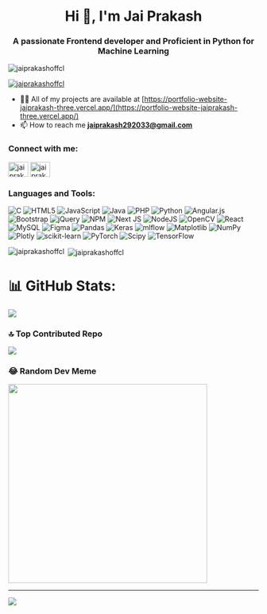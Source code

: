 <h1 align="center">Hi 👋, I'm Jai Prakash </h1>
<h3 align="center">A passionate Frontend developer and Proficient in Python for Machine Learning</h3>

<p align="left"> <img src="https://komarev.com/ghpvc/?username=jaiprakashoffcl&label=Profile%20views&color=0e75b6&style=flat" alt="jaiprakashoffcl" /> </p>

<p align="left"> <a href="https://github.com/ryo-ma/github-profile-trophy"><img src="https://github-profile-trophy.vercel.app/?username=jaiprakashoffcl" alt="jaiprakashoffcl" /></a> </p>

- 👨‍💻 All of my projects are available at [https://portfolio-website-jaiprakash-three.vercel.app/](https://portfolio-website-jaiprakash-three.vercel.app/)
- 📫 How to reach me **jaiprakash292033@gmail.com**

<h3 align="left">Connect with me:</h3>
<p align="left">
<a href="https://linkedin.com/in/jai prakash ramesh" target="blank"><img align="center" src="https://raw.githubusercontent.com/rahuldkjain/github-profile-readme-generator/master/src/images/icons/Social/linked-in-alt.svg" alt="jai prakash ramesh" height="30" width="40" /></a>
<a href="https://instagram.com/jaiprakash._.official" target="blank"><img align="center" src="https://raw.githubusercontent.com/rahuldkjain/github-profile-readme-generator/master/src/images/icons/Social/instagram.svg" alt="jaiprakash._.official" height="30" width="40" /></a>
</p>

<h3 align="left">Languages and Tools:</h3>
<p align="left">
<img src="https://img.shields.io/badge/c-%2300599C.svg?style=for-the-badge&logo=c&logoColor=white" alt="C" /> 
<img src="https://img.shields.io/badge/html5-%23E34F26.svg?style=for-the-badge&logo=html5&logoColor=white" alt="HTML5" /> 
<img src="https://img.shields.io/badge/javascript-%23323330.svg?style=for-the-badge&logo=javascript&logoColor=%23F7DF1E" alt="JavaScript" /> 
<img src="https://img.shields.io/badge/java-%23ED8B00.svg?style=for-the-badge&logo=openjdk&logoColor=white" alt="Java" /> 
<img src="https://img.shields.io/badge/php-%23777BB4.svg?style=for-the-badge&logo=php&logoColor=white" alt="PHP" /> 
<img src="https://img.shields.io/badge/python-3670A0?style=for-the-badge&logo=python&logoColor=ffdd54" alt="Python" /> 
<img src="https://img.shields.io/badge/angular.js-%23E23237.svg?style=for-the-badge&logo=angularjs&logoColor=white" alt="Angular.js" /> 
<img src="https://img.shields.io/badge/bootstrap-%238511FA.svg?style=for-the-badge&logo=bootstrap&logoColor=white" alt="Bootstrap" /> 
<img src="https://img.shields.io/badge/jquery-%230769AD.svg?style=for-the-badge&logo=jquery&logoColor=white" alt="jQuery" /> 
<img src="https://img.shields.io/badge/NPM-%23CB3837.svg?style=for-the-badge&logo=npm&logoColor=white" alt="NPM" /> 
<img src="https://img.shields.io/badge/Next-black?style=for-the-badge&logo=next.js&logoColor=white" alt="Next JS" /> 
<img src="https://img.shields.io/badge/node.js-6DA55F?style=for-the-badge&logo=node.js&logoColor=white" alt="NodeJS" /> 
<img src="https://img.shields.io/badge/opencv-%23white.svg?style=for-the-badge&logo=opencv&logoColor=white" alt="OpenCV" /> 
<img src="https://img.shields.io/badge/react-%2320232a.svg?style=for-the-badge&logo=react&logoColor=%2361DAFB" alt="React" /> 
<img src="https://img.shields.io/badge/mysql-%2300000f.svg?style=for-the-badge&logo=mysql&logoColor=white" alt="MySQL" /> 
<img src="https://img.shields.io/badge/figma-%23F24E1E.svg?style=for-the-badge&logo=figma&logoColor=white" alt="Figma" /> 
<img src="https://img.shields.io/badge/pandas-%23150458.svg?style=for-the-badge&logo=pandas&logoColor=white" alt="Pandas" /> 
<img src="https://img.shields.io/badge/Keras-%23D00000.svg?style=for-the-badge&logo=Keras&logoColor=white" alt="Keras" /> 
<img src="https://img.shields.io/badge/mlflow-%23d9ead3.svg?style=for-the-badge&logo=numpy&logoColor=blue" alt="mlflow" /> 
<img src="https://img.shields.io/badge/Matplotlib-%23ffffff.svg?style=for-the-badge&logo=Matplotlib&logoColor=black" alt="Matplotlib" /> 
<img src="https://img.shields.io/badge/numpy-%23013243.svg?style=for-the-badge&logo=numpy&logoColor=white" alt="NumPy" /> 
<img src="https://img.shields.io/badge/Plotly-%233F4F75.svg?style=for-the-badge&logo=plotly&logoColor=white" alt="Plotly" /> 
<img src="https://img.shields.io/badge/scikit--learn-%23F7931E.svg?style=for-the-badge&logo=scikit-learn&logoColor=white" alt="scikit-learn" /> 
<img src="https://img.shields.io/badge/PyTorch-%23EE4C2C.svg?style=for-the-badge&logo=PyTorch&logoColor=white" alt="PyTorch" /> 
<img src="https://img.shields.io/badge/SciPy-%230C55A5.svg?style=for-the-badge&logo=scipy&logoColor=%white" alt="Scipy" /> 
<img src="https://img.shields.io/badge/TensorFlow-%23FF6F00.svg?style=for-the-badge&logo=TensorFlow&logoColor=white" alt="TensorFlow" /> 
</p>

<p><img align="left" src="https://github-readme-stats.vercel.app/api/top-langs?username=jaiprakashoffcl&show_icons=true&locale=en&layout=compact" alt="jaiprakashoffcl" /></p>

<p>&nbsp;<img align="center" src="https://github-readme-stats.vercel.app/api?username=jaiprakashoffcl&show_icons=true&locale=en" alt="jaiprakashoffcl" /></p>

# 📊 GitHub Stats:
![](https://github-readme-streak-stats.herokuapp.com/?user=jaiprakashoffcl&theme=dark&hide_border=false)<br/>
 

### 🔝 Top Contributed Repo
![](https://github-contributor-stats.vercel.app/api?username=jaiprakashoffcl&limit=5&theme=dark&combine_all_yearly_contributions=true)

### 😂 Random Dev Meme
<img src='https://randommeme-five.vercel.app/' style="height: 400px;"/>

---
[![](https://visitcount.itsvg.in/api?id=jaiprakashoffcl&icon=0&color=0)](https://visitcount.itsvg.in)

<!-- Proudly created with GPRM ( https://gprm.itsvg.in ) -->
